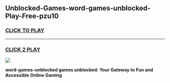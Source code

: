 
## Unblocked-Games-word-games-unblocked-Play-Free-pzu10
<h3>
<a href="https://premium76.site?title=word-games-unblocked&ref=15A">CLICK TO PLAY</a></h3>
<hr>

<h3>
<a href="https://premium76.site?title=word-games-unblocked&ref=15A">CLICK 2 PLAY</a>
  
</h3>

<a href="https://premium76.site?title=word-games-unblocked&ref=15A"><img src="https://clearcache.store/games.png"></a>


**word-games-unblocked games unblocked: Your Gateway to Fun and Accessible Online Gaming**
